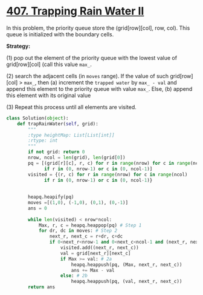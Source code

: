 # [407. Trapping Rain Water II](https://leetcode.com/problems/trapping-rain-water-ii/)

In this problem, the priority queue store the (grid[row][col], row, col). This queue is initialized with the boundary cells.

**Strategy:**

(1) pop out the element of the priority queue with the lowest value of grid[row][col] (call this value `max_`. 

(2) search the adjacent cells (in `moves` range). If the value of such grid[row][col] > `max_`, then (a) increment the `trapped water` by `max_ - val` and append this element to the priority queue with value `max_`. Else, (b) append this element with its original value

(3) Repeat this process until all elements are visited.


```python
class Solution(object):
    def trapRainWater(self, grid):
        """
        :type heightMap: List[List[int]]
        :rtype: int
        """
        if not grid: return 0
        nrow, ncol = len(grid), len(grid[0])
        pq = [(grid[r][c], r, c) for r in range(nrow) for c in range(ncol) 
              if r in (0, nrow-1) or c in (0, ncol-1)]
        visited = {(r, c) for r in range(nrow) for c in range(ncol) 
              if r in (0, nrow-1) or c in (0, ncol-1)}
        
        
        heapq.heapify(pq) 
        moves =[(1,0), (-1,0), (0,1), (0,-1)]
        ans = 0
        
        while len(visited) < nrow*ncol:
            Max, r, c = heapq.heappop(pq) # Step 1
            for dr, dc in moves: # Step 2
                next_r, next_c = r+dr, c+dc
                if 0<next_r<nrow-1 and 0<next_c<ncol-1 and (next_r, next_c) not in visited: 
                    visited.add((next_r, next_c))
                    val = grid[next_r][next_c]
                    if Max >= val: # 2a
                        heapq.heappush(pq, (Max, next_r, next_c))
                        ans += Max - val
                    else: # 2b
                        heapq.heappush(pq, (val, next_r, next_c))
        return ans
```
